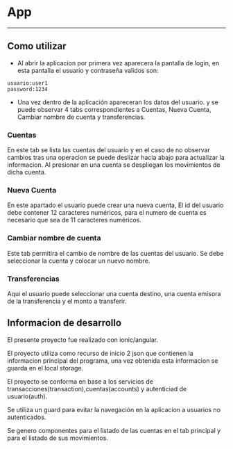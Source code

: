 # **App**
---

## **Como utilizar**
- Al abrir la aplicacion por primera vez aparecera la pantalla de login, en esta pantalla el usuario y contraseña validos son:
~~~
usuario:user1 
password:1234
~~~

- Una vez dentro de la aplicación apareceran los datos del usuario. y se puede observar 4 tabs correspondientes a Cuentas, Nueva Cuenta, Cambiar nombre de cuenta y transferencias.

### **Cuentas**
En este tab se lista las cuentas del usuario y en el caso de no observar cambios tras una operacion se puede deslizar hacia abajo para actualizar la informacion. Al presionar en una cuenta se despliegan los movimientos de dicha cuenta.

### **Nueva Cuenta**
En este apartado el usuario puede crear una nueva cuenta, El id del usuario debe contener 12 caracteres numéricos, para el numero de cuenta es necesario que sea de 11 caracteres numéricos.

### **Cambiar nombre de cuenta**
Este tab permitira el cambio de nombre de las cuentas del usuario. Se debe seleccionar la cuenta y colocar un nuevo nombre.

### **Transferencias**
Aqui el usuario puede seleccionar una cuenta destino, una cuenta emisora de la transferencia y el monto a transferir.

## **Informacion de desarrollo**
El presente proyecto fue realizado con ionic/angular.

El proyecto utiliza como recurso de inicio 2 json que contienen la informacion principal del programa, una vez obtenida esta informacion se guarda en el local storage.

El proyecto se conforma en base a los servicios de transacciones(transaction),cuentas(accounts) y autenticiad de usuario(auth).

Se utiliza un guard para evitar la navegación en la aplicacion a usuarios no autenticados.

Se genero componentes para el listado de las cuentas en el tab principal y para el listado de sus movimientos.